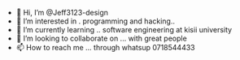 - 👋 Hi, I’m @Jeff3123-design
- 👀 I’m interested in . programming and hacking..
- 🌱 I’m currently learning .. software engineering at kisii university 
- 💞️ I’m looking to collaborate on ... with great people 
- 📫 How to reach me ... through whatsup 0718544433

<!---
Jeff3123-design/Jeff3123-design is a ✨ special ✨ repository because its `README.md` (this file) appears on your GitHub profile.
You can click the Preview link to take a look at your changes.
--->

